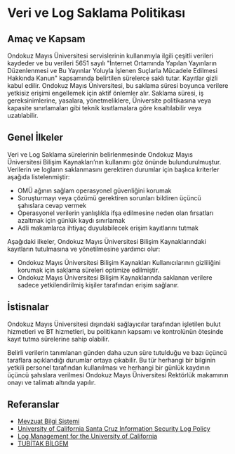 Veri ve Log Saklama Politikası
=============================

Amaç ve Kapsam
--------------

Ondokuz Mayıs Üniversitesi servislerinin kullanımıyla ilgili çeşitli verileri
kaydeder ve bu verileri 5651 sayılı "İnternet Ortamında Yapılan Yayınların Düzenlenmesi 
ve Bu Yayınlar Yoluyla İşlenen Suçlarla Mücadele Edilmesi Hakkında Kanun" kapsamında belirtilen
sürelerce saklı tutar. Kayıtlar gizli kabul edilir. Ondokuz Mayıs Üniversitesi, bu saklama süresi boyunca verilere yetkisiz
erişimi engellemek için aktif önlemler alır. Saklama süresi, iş
gereksinimlerine, yasalara, yönetmeliklere, Üniversite politikasına veya
kapasite sınırlamaları gibi teknik kısıtlamalara göre kısaltılabilir veya
uzatılabilir.

Genel İlkeler
-------------

Veri ve Log Saklama sürelerinin belirlenmesinde Ondokuz Mayıs Üniversitesi
Bilişim Kaynakları’nın kullanımı göz önünde bulundurulmuştur. Verilerin ve logların
saklanmasını gerektiren durumlar için başlıca kriterler aşağıda listelenmiştir:

- OMÜ ağının sağlam operasyonel güvenliğini korumak
- Soruşturmayı veya çözümü gerektiren sorunları bildiren üçüncü şahıslara cevap
  vermek
- Operasyonel verilerin yanlışlıkla ifşa edilmesine neden olan fırsatları
  azaltmak için günlük kaydı sınırlamak
- Adli makamlarca ihtiyaç duyulabilecek erişim kayıtlarını tutmak

Aşağıdaki ilkeler, Ondokuz Mayıs Üniversitesi Bilişim Kaynaklarındaki kayıtların
tutulmasına ve yönetilmesine yardımcı olur:

- Ondokuz Mayıs Üniversitesi Bilişim Kaynakları Kullanıcılarının gizliliğini
  korumak için saklama süreleri optimize edilmiştir.
- Ondokuz Mayıs Üniversitesi Bilişim Kaynaklarında saklanan verilere sadece
  yetkilendirilmiş kişiler tarafından erişim sağlanır.

İstisnalar
----------

Ondokuz Mayıs Üniversitesi dışındaki sağlayıcılar tarafından işletilen bulut
hizmetleri ve BT hizmetleri, bu politikanın kapsamı ve kontrolünün ötesinde
kayıt tutma sürelerine sahip olabilir.

Belirli verilerin tanımlanan günden daha uzun süre tutulduğu ve bazı üçüncü taraflara
açıklandığı durumlar ortaya çıkabilir. Bu tür herhangi bir bilginin yetkili
personel tarafından kullanılması ve herhangi bir günlük kaydının üçüncü
şahıslara verilmesi Ondokuz Mayıs Üniversitesi Rektörlük makamının onayı ve
talimatı altında yapılır.

Referanslar
-----------

- [Mevzuat Bilgi Sistemi](http://www.mevzuat.gov.tr/Metin.Aspx?MevzuatKod=7.5.16405&MevzuatIliski=0)
- [University of California Santa Cruz Information Security Log Policy](https://policy.ucsc.edu/policies/its/it0005.html)
- [Log Management for the University of California](http://www.ucop.edu/information-technology-services/initiatives/resources-and-tools/LogManagementGuidelines-2006-05-01.pdf)
- [TUBİTAK BİLGEM](http://bilgem.tubitak.gov.tr/tr/kurumsal/kisisel-verilerin-korunmasi-hakkinda-bilgilendirme)
